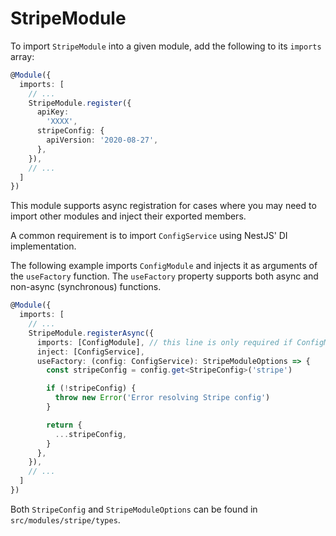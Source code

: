 # StripeModule

To import `StripeModule` into a given module, add the following to its `imports` array:

```ts
@Module({
  imports: [
    // ...
    StripeModule.register({
      apiKey:
        'XXXX',
      stripeConfig: {
        apiVersion: '2020-08-27',
      },
    }),
    // ...
  ]
})
```

This module supports async registration for cases where you may need to import other modules and inject their exported members.

A common requirement is to import `ConfigService` using NestJS' DI implementation.

The following example imports `ConfigModule` and injects it as arguments of the `useFactory` function. The `useFactory` property supports both async and non-async (synchronous) functions.

```ts
@Module({
  imports: [
    // ...
    StripeModule.registerAsync({
      imports: [ConfigModule], // this line is only required if ConfigModule is not globally imported in the app
      inject: [ConfigService],
      useFactory: (config: ConfigService): StripeModuleOptions => {
        const stripeConfig = config.get<StripeConfig>('stripe')

        if (!stripeConfig) {
          throw new Error('Error resolving Stripe config')
        }

        return {
          ...stripeConfig,
        }
      },
    }),
    // ...
  ]
})
```

Both `StripeConfig` and `StripeModuleOptions` can be found in `src/modules/stripe/types`.
